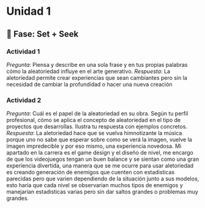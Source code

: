 # Unidad 1

## 🔎 Fase: Set + Seek

### Actividad 1 
_Pregunta_: Piensa y describe en una sola frase y en tus propias palabras cómo la aleatoriedad influye en el arte generativo.
_Respuesta_: La aletoriedad permite crear experiencias que sean cambiantes pero sin la necesidad de cambiar la profundidad o hacer una nueva creación

### Actividad 2
_Pregunta_: Cuál es el papel de la aleatoriedad en su obra.
Según tu perfil profesional, cómo se aplica el concepto de aleatoriedad en el tipo de proyectos que desarrollas. Ilustra tu respuesta con ejemplos concretos.
_Respuesta_: La aletoriedad hace que se vuelva himnotizante la música porque uno no sabe que esperar sobre como se verá la imagen, vuelve la imagen impredecible y por eso mismo, una experiencia novedosa.
Mi apartado en la carrera es el game design y el diseño de nivel, me encargo de que los videojuegos tengan un buen balance y se sientan como una gran experiencia divertida, una manera que se me ocurre para usar aletoriedad es creando generación de enemigos que cuenten con estadisticas parecidas pero que varien dependiendo de la situación junto a sus modelos, esto haría que cada nivel se observarian muchos tipos de enemigos y manejarían estadisticas varias pero sin dar saltos grandes o problemas muy grandes.
